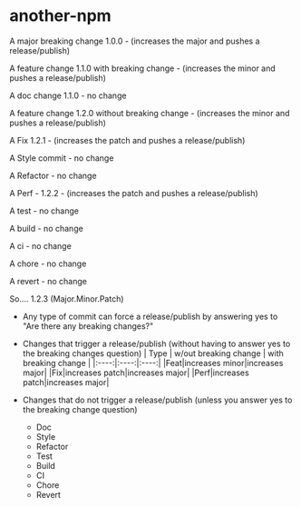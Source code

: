 # another-npm

A major breaking change 1.0.0 - (increases the major and pushes a release/publish)

A feature change 1.1.0 with breaking change - (increases the minor and pushes a release/publish)

A doc change 1.1.0 - no change

A feature change 1.2.0 without breaking change - (increases the minor and pushes a release/publish)

A Fix 1.2.1 - (increases the patch and pushes a release/publish)

A Style commit - no change

A Refactor - no change

A Perf - 1.2.2 - (increases the patch and pushes a release/publish)

A test - no change

A build - no change

A ci - no change

A chore - no change

A revert - no change

So....
1.2.3 (Major.Minor.Patch)

- Any type of commit can force a release/publish by answering yes to "Are there any breaking changes?"

- Changes that trigger a release/publish (without having to answer yes to the breaking changes question)
    | Type | w/out breaking change | with breaking change |
    |:----:|:----:|:----:|
    |Feat|increases minor|increases major|
    |Fix|increases patch|increases major|
    |Perf|increases patch|increases major|

- Changes that do not trigger a release/publish (unless you answer yes to the breaking change question)
  - Doc
  - Style
  - Refactor
  - Test
  - Build
  - CI
  - Chore
  - Revert